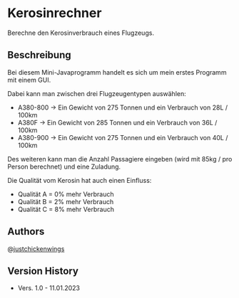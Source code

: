 # Kerosinrechner

Berechne den Kerosinverbrauch eines Flugzeugs.

## Beschreibung

Bei diesem Mini-Javaprogramm handelt es sich um mein erstes Programm mit einem GUI.

Dabei kann man zwischen drei Flugzeugentypen auswählen:

- A380-800 -> Ein Gewicht von 275 Tonnen und ein Verbrauch von 28L / 100km
- A380F -> Ein Gewicht von 285 Tonnen und ein Verbrauch von 36L / 100km
- A380-900 -> Ein Gewicht von 275 Tonnen und ein Verbrauch von 40L / 100km

Des weiteren kann man die Anzahl Passagiere eingeben (wird mit 85kg / pro Person berechnet) und eine Zuladung.

Die Qualität vom Kerosin hat auch einen Einfluss:

- Qualität A = 0% mehr Verbrauch
- Qualität B = 2% mehr Verbrauch
- Qualität C = 8% mehr Verbrauch

## Authors

@[justchickenwings](https://github.com/justchickenwing/)

## Version History

- Vers. 1.0 - 11.01.2023
